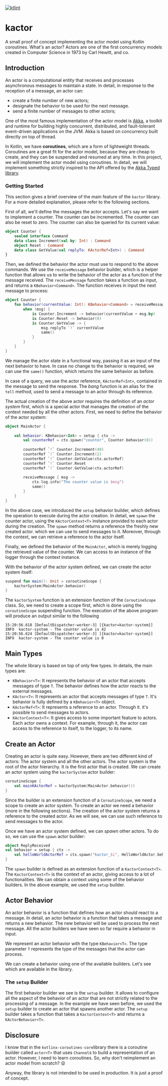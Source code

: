 <a href="https://pinterest.github.io/ktlint/"><img src="https://img.shields.io/badge/code%20style-%E2%9D%A4-FF4081.svg" alt="ktlint"></a>

# kactor

A small proof of concept implementing the actor model using Kotlin coroutines. What's an actor? Actors are one of the first concurrency models created in Computer Science in 1973 by Carl Hewitt, and co.

## Introduction

An actor is a computational entity that receives and processes asynchronous messages to maintain a state. In detail, in response to the reception of a message, an actor can:

- create a finite number of new actors;
- designate the behavior to be used for the next message.
- send a finite number of messages to other actors;

One of the most famous implementation of the actor model is [Akka](https://akka.io/), a toolkit and runtime for building highly concurrent, distributed, and fault-tolerant event-driven applications on the JVM. Akka is based on concurrency built directly on top of thread.

In Kotlin, we have **coroutines**, which are a form of lightweight threads. Coroutines are a great fit for the actor model, because they are cheap to create, and they can be suspended and resumed at any time. In this project, we will implement the actor model using coroutines. In detail, we will implement something strictly inspired to the API offered by the [Akka Typed library](https://doc.akka.io/docs/akka/current/typed/index.html).

### Getting Started

This section gives a brief overview of the main feature of the `kactor` library. For a more detailed explanation, please refer to the following sections.

First of all, we'll define the messages the actor accepts. Let's say we want to implement a counter. The counter can be incremented. The counter can also be reset to zero. The counter can also be queried for its current value:

```kotlin
object Counter {
    sealed interface Command
    data class Increment(val by: Int) : Command
    object Reset : Command
    data class GetValue(val replyTo: KActorRef<Int>) : Command
}
```

Then, we defined the behavior the actor must use to respond to the above commands. We use the `receiveMessage` behavior builder, which is a helper function that allows us to write the behavior of the actor as a function of the message received. The `receiveMessage` function takes a function as input, and returns a `KBehavior<Command>`. The function receives in input the next message to process: 

```kotlin
object Counter {
    fun behavior(currentValue: Int): KBehavior<Command> = receiveMessage { msg ->
        when (msg) {
            is Counter.Increment -> behavior(currentValue + msg.by)
            is Counter.Reset -> behavior(0)
            is Counter.GetValue -> {
                msg.replyTo `!` currentValue
                same()
            }
        }
    }
}
```

We manage the actor state in a functional way, passing it as an input of the next behavior to have. In case no change to the behavior is required, we can use the `same()` function, which returns the same behavior as before.

In case of a query, we use the actor reference, `KActorRef<Int>`, contained in the message to send the response. The _bang_ function is an alias for the `tell` method, used to send a message to an actor through its reference.

The actual creation of the above actor requires the definition of an _actor system_ first, which is a special actor that manages the creation of the context needed by all the other actors. First, we need to define the behavior of the actor system:

```kotlin
object MainActor {
    
    val behavior: KBehavior<Int> = setup { ctx ->
        val counterRef = ctx.spawn("counter", Counter.behavior(0))
        
        counterRef `!` Counter.Increment(40)
        counterRef `!` Counter.Increment(2)
        counterRef `!` Counter.GetValue(ctx.actorRef)
        counterRef `!` Counter.Reset
        counterRef `!` Counter.GetValue(ctx.actorRef)
        
        receiveMessage { msg ->
            ctx.log.info("The counter value is $msg")
            same()
        }
    }
}
```

In the above case, we introduced the `setup` behavior builder, which defines the operation to execute during the actor creation. In detail, we `spawn` the counter actor, using the `KActorContext<T>` instance provided to each actor during the creation. The `spawn` method returns a reference the freshly new created actor. which we can use to send messages to it. Moreover, through the context, we can retrieve a reference to the actor itself. 

Finally, we defined the behavior of the `MainActor`, which is merely logging the retrieved value of the counter. We can access to an instance of the logger through the context instance.

With the behavior of the actor system defined, we can create the actor system itself:

```kotlin
suspend fun main(): Unit = coroutineScope {
    kactorSystem(MainActor.behavior)
}
```

The `kactorSystem` function is an extension function of the `CoroutineScope` class. So, we need to create a scope first, which is done using the `coroutineScope` suspending function. The execution of the above program will produce an output similar to the following

```
15:20:56.618 [DefaultDispatcher-worker-3] [{kactor=kactor-system}] INFO  kactor-system - The counter value is 42
15:20:56.624 [DefaultDispatcher-worker-3] [{kactor=kactor-system}] INFO  kactor-system - The counter value is 0
```

## Main Types

The whole library is based on top of only few types. In details, the main types are:

* `KBehavior<T>`: It represents the behavior of an actor that accepts messages of type `T`. The behavior defines how the actor reacts to the external messages.
* `KActor<T>`: It represents an actor that accepts messages of type `T`. It's behavior is fully defined by a `KBehavior<T>` object.
* `KActorRef<T>`: It represents a reference to an actor. Through it. it's possible to send messages to actors.
* `KActorContext<T>`: It gives access to some important feature to actors. Each actor owns a context. For example, through it, the actor can access to the reference to itself, to the logger, to its name.

## Create an Actor

Creating an actor is quite easy. However, there are two different kind of actors: The actor system and all the other actors. The actor system is the root of the actor hierarchy. It is the first actor that is created. We can create an actor system using the `kactorSystem` actor builder:

```kotlin
coroutineScope {
    val mainKActorRef = kactorSystem(MainActor.behavior())
}
``` 

Since the builder is an extension function of a `CoroutineScope`, we need a scope to create an actor system. To create an actor we need a behavior (more in the following sections). The creation of the actor system returns a reference to the created actor. As we will see, we can use such reference to send messages to the actor.

Once we have an actor system defined, we can _spawn_ other actors. To do so, we can use the `spawn` actor builder:

```kotlin
object ReplyReceived
val behavior = setup { ctx -> 
    val helloWorldActorRef = ctx.spawn("kactor_$i", HelloWorldActor.behavior)
}
```

The `spawn` builder is defined as an extension function of a `KactorContext<T>`. The `KactorContext<T>` is the context of an actor, giving access to a lot of functionalities. We can obtain a context using some of the behavior builders. In the above example, we used the `setup` builder.

## Actor Behavior

An actor behavior is a function that defines how an actor should react to a message. In detail, an actor behavior is a function that takes a message and returns a new behavior. The new behavior will be used to process the next message. All the actor builders we have seen so far require a behavior in input.

We represent an actor behavior with the type `KBehavior<T>`. The type parameter `T` represents the type of the messages that the actor can process.

We can create a behavior using one of the available builders. Let's see which are available in the library.

### The `setup` Builder

The first behavior builder we see is the `setup` builder. It allows to configure all the aspect of the behavior of an actor that are not strictly related to the processing of a message. In the example we have seen before, we used the `setup` builder to create an actor that spawns another actor. The `setup` builder takes a function that takes a `KactorContext<T>` and returns a `KActorBehavior<T>`. 

## Disclosure

I know that in the `kotlinx-coroutines-core`library there is a coroutine builder called `actor<T>` that uses `Channel`s to build a representation of an actor. However, I need to learn coroutines. So, why don't reimplement an actor model from scratch? 😜

Anyway, the library is not intended to be used in production. It is just a proof of concept.